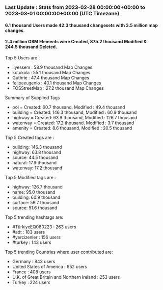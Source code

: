 ### Last Update : Stats from 2023-02-28 00:00:00+00:00 to 2023-03-01 00:00:00+00:00 (UTC Timezone)

#### 6.1 thousand Users made 42.3 thousand changesets with 3.5 million map changes.
#### 2.4 million OSM Elements were Created, 875.2 thousand Modified & 244.5 thousand Deleted.

Top 5 Users are : 
- ilyessem : 58.9 thousand Map Changes
- kutukola : 55.1 thousand Map Changes
- Guthrie : 47.4 thousand Map Changes
- felipeeugenio : 40.1 thousand Map Changes
- FOSStreetMap : 27.2 thousand Map Changes

Summary of Supplied Tags
- poi = Created: 60.7 thousand, Modified : 49.4 thousand
- building = Created: 146.3 thousand, Modified : 60.9 thousand
- highway = Created: 63.8 thousand, Modified : 126.7 thousand
- waterway = Created: 17.2 thousand, Modified : 3.7 thousand
- amenity = Created: 8.6 thousand, Modified : 20.5 thousand


Top 5 Created tags are :
- building: 146.3 thousand
- highway: 63.8 thousand
- source: 44.5 thousand
- natural: 17.9 thousand
- waterway: 17.2 thousand


Top 5 Modified tags are :
- highway: 126.7 thousand
- name: 95.0 thousand
- building: 60.9 thousand
- surface: 56.7 thousand
- source: 51.6 thousand


Top 5 trending hashtags are:
- #TürkiyeEQ060223 : 263 users
- #adt : 183 users
- #yercizenler : 156 users
- #turkey : 143 users


Top 5 trending Countries where user contributed are:
- Germany : 843 users
- United States of America : 652 users
- France : 408 users
- U.K. of Great Britain and Northern Ireland : 253 users
- Turkey : 224 users

